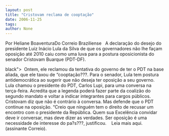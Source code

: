 ```yaml
---
layout: post
title: "Cristovam reclama de cooptação"
date: 2006-11-25
tags: 
author: None
---
```

Por Heliane BoaventuraDo Correio Braziliense
&nbsp;
A declaração do desejo do presidente Luiz Inácio Lula da Silva de que os governadores não lhe façam oposição até 2010 caiu como uma luva para a postura oposicionista do senador Cristovam Buarque (PDT-DF). 

 black\">&nbsp;
Ontem, ele reclamou da tentativa do governo de ter o PDT na base aliada, que ele taxou de “cooptação???. Para o senador, Lula tem postura antidemocrática ao sugerir que não deseja ter oposição a seu governo. 
&nbsp;
Lula chamou o presidente do PDT, Carlos Lupi, para uma conversa na terça-feira. Acredita que a legenda poderá fazer parte da coalizão do segundo mandato e voltar a indicar integrantes para cargos públicos. Cristovam diz que não é contrário à conversa. Mas defende que o PDT continue na oposição. “Creio que ninguém tem o direito de recusar um encontro com o presidente da República. Quem sua Excelência convidar deve ir conversar, mas deve dizer as verdades. Ser oposição é uma necessidade de interesse do pa?s???, justificou.
&nbsp;
&nbsp;Leia mais aqui. (assinante Correio). 